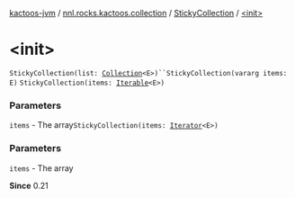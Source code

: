 [kactoos-jvm](../../index.md) / [nnl.rocks.kactoos.collection](../index.md) / [StickyCollection](index.md) / [&lt;init&gt;](.)

# &lt;init&gt;

`StickyCollection(list: `[`Collection`](https://kotlinlang.org/api/latest/jvm/stdlib/kotlin.collections/-collection/index.html)`<E>)``StickyCollection(vararg items: E)`
`StickyCollection(items: `[`Iterable`](https://kotlinlang.org/api/latest/jvm/stdlib/kotlin.collections/-iterable/index.html)`<E>)`

### Parameters

`items` - The array`StickyCollection(items: `[`Iterator`](https://kotlinlang.org/api/latest/jvm/stdlib/kotlin.collections/-iterator/index.html)`<E>)`

### Parameters

`items` - The array

**Since**
0.21

